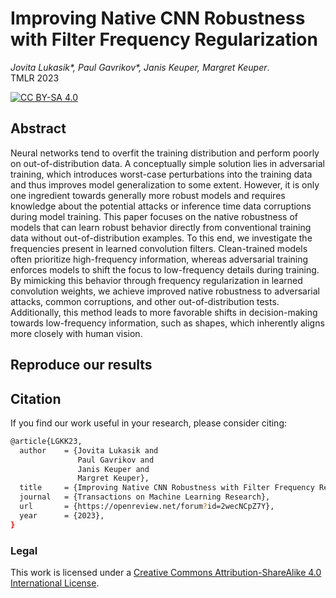 Improving Native CNN Robustness with Filter Frequency Regularization
===============================================================================

*Jovita Lukasik\*, Paul Gavrikov\*, Janis Keuper, Margret Keuper*.\
TMLR 2023

[![CC BY-SA 4.0][cc-by-sa-shield]][cc-by-sa]


## Abstract 
Neural networks tend to overfit the training distribution and perform poorly on out-of-distribution data. A conceptually simple solution lies in adversarial training, which introduces worst-case perturbations into the training data and thus improves model generalization to some extent. However, it is only one ingredient towards generally more robust models and requires knowledge about the potential attacks or inference time data corruptions during model training. This paper focuses on the native robustness of models that can learn robust behavior directly from conventional training data without out-of-distribution examples. To this end, we investigate the frequencies present in learned convolution filters. Clean-trained models often prioritize high-frequency information, whereas adversarial training enforces models to shift the focus to low-frequency details during training. By mimicking this behavior through frequency regularization in learned convolution weights, we achieve improved native robustness to adversarial attacks, common corruptions, and other out-of-distribution tests. Additionally, this method leads to more favorable shifts in decision-making towards low-frequency information, such as shapes, which inherently aligns more closely with human vision.

[cc-by-sa]: http://creativecommons.org/licenses/by-sa/4.0/
[cc-by-sa-image]: https://licensebuttons.net/l/by-sa/4.0/88x31.png
[cc-by-sa-shield]: https://img.shields.io/badge/License-CC%20BY--SA%204.0-lightgrey.svg



## Reproduce our results


## Citation 

If you find our work useful in your research, please consider citing:

```bash
@article{LGKK23,
  author    = {Jovita Lukasik and
               Paul Gavrikov and
               Janis Keuper and
               Margret Keuper},
  title     = {Improving Native CNN Robustness with Filter Frequency Regularization},
  journal   = {Transactions on Machine Learning Research},
  url       = {https://openreview.net/forum?id=2wecNCpZ7Y},
  year      = {2023},
}
```

### Legal
This work is licensed under a
[Creative Commons Attribution-ShareAlike 4.0 International License][cc-by-sa].
